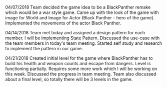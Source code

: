 04/07/2018 Team decided the game idea to be a BlackPanther remake which would be a war style game. 
Came up with the look of the game with image for World and Image for Actor (Black Panther - hero of the game). 
Implemented the movements of the actor Black Panther.

04/14/2018 Team met today and assigned a design pattern for each member. I will be implementing State Pattern. Discussed the use-case with the team members in today's team meeting. Started self study and research to implement the pattern in our game.

04/21/2018 Created initial level for the game where BlackPanther has to build his health and weapon counts and escape from dangers. Level is functioning partially. Requires some more work which I will be working on this week. Discussed the progress in team meeting. Team also discussed about a final level, so totally there will be 3 levels in the game.

